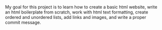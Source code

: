 My goal for this project is to learn how to create a basic html website,
write an html boilerplate from scratch,
work with html text formatting,
create ordered and unordered lists,
add links and images,
and write a proper commit message. 
